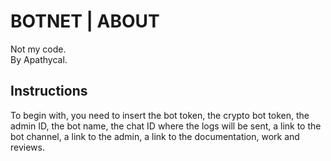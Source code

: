# BOTNET | ABOUT
Not my code.   
By Apathycal.

## Instructions
To begin with, you need to insert the bot token, the crypto bot token, the admin ID, the bot name, the chat ID where the logs will be sent, a link to the bot channel, a link to the admin, a link to the documentation, work and reviews.
